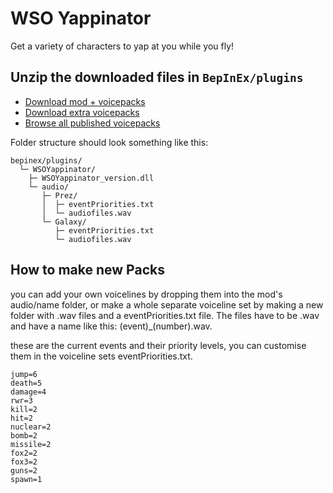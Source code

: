# WSO Yappinator

Get a variety of characters to yap at you while you fly!

## Unzip the downloaded files in `BepInEx/plugins`
* [Download mod + voicepacks](https://github.com/nikkorap/NuclearMods/raw/refs/heads/main/clientside,%20QOL,%20accessibility/WSOYappinator/WSOYappinator_1.0.8_FULL_PACK.7z)
* [Download extra voicepacks](https://github.com/nikkorap/NuclearMods/raw/refs/heads/main/clientside,%20QOL,%20accessibility/WSOYappinator/WSOYappinator_1.0.8_FULL_PACK_Part2.7z)
* [Browse all published voicepacks](https://github.com/nikkorap/NuclearMods/tree/main/clientside%2C%20QOL%2C%20accessibility/WSOYappinator/1.0.8/audio)

Folder structure should look something like this:
```
bepinex/plugins/
  └─ WSOYappinator/
    ├─ WSOYappinator_version.dll
    └─ audio/
       ├─ Prez/
       │  ├─ eventPriorities.txt
       │  └─ audiofiles.wav
       └─ Galaxy/
          ├─ eventPriorities.txt
          └─ audiofiles.wav
```
## How to make new Packs

you can add your own voicelines by dropping them into the mod's audio/name folder, or make a whole separate voiceline set by making a new folder with .wav files and a eventPriorities.txt file.
The files have to be .wav and have a name like this: (event)_(number).wav.

these are the current events and their priority levels, you can customise them in the voiceline sets eventPriorities.txt.
```
jump=6
death=5
damage=4
rwr=3
kill=2
hit=2
nuclear=2
bomb=2
missile=2
fox2=2
fox3=2
guns=2
spawn=1
```
